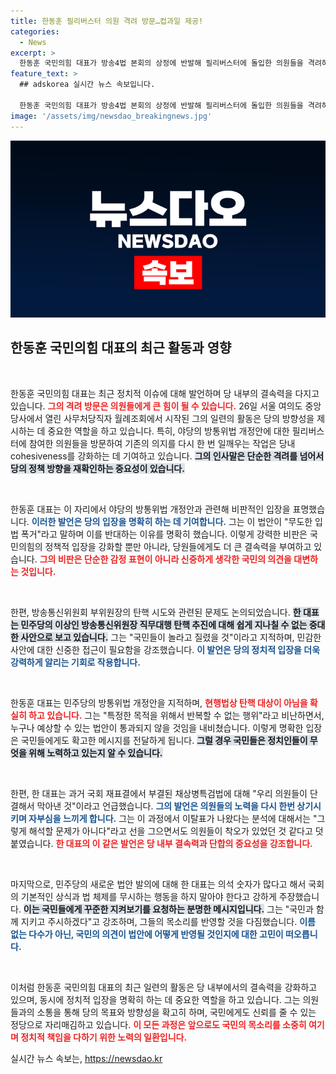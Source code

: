 ```yaml
---
title: 한동훈 필리버스터 의원 격려 방문…컵과일 제공!
categories:
  - News
excerpt: >
  한동훈 국민의힘 대표가 방송4법 본회의 상정에 반발해 필리버스터에 돌입한 의원들을 격려하는 자리에서 최대한 지원하겠다며 다짐했다. 그가 강조한 무도한 입법 폭거에 대한 비판과 함께, 강력한 반격 의지를 드러낸 모습이 주목받고 있다!
feature_text: >
  ## adskorea 실시간 뉴스 속보입니다.

  한동훈 국민의힘 대표가 방송4법 본회의 상정에 반발해 필리버스터에 돌입한 의원들을 격려하는 자리에서 최대한 지원하겠다며 다짐했다. 그가 강조한 무도한 입법 폭거에 대한 비판과 함께, 강력한 반격 의지를 드러낸 모습이 주목받고 있다!
image: '/assets/img/newsdao_breakingnews.jpg'
---
```


<p><img src="/assets/img/newsdao_breakingnews.jpg" alt="adskorea 속보" /></p>

<h2 data-ke-size="size26">한동훈 국민의힘 대표의 최근 활동과 영향</h2>

<p data-ke-size="size16">&nbsp;</p>

<p>한동훈 국민의힘 대표는 최근 정치적 이슈에 대해 발언하며 당 내부의 결속력을 다지고 있습니다. <b><span style="color: #ee2323;">그의 격려 방문은 의원들에게 큰 힘이 될 수 있습니다.</span></b> 26일 서울 여의도 중앙당사에서 열린 사무처당직자 월례조회에서 시작된 그의 일련의 활동은 당의 방향성을 제시하는 데 중요한 역할을 하고 있습니다. 특히, 야당의 방통위법 개정안에 대한 필리버스터에 참여한 의원들을 방문하여 기존의 의지를 다시 한 번 일깨우는 작업은 당내 cohesiveness를 강화하는 데 기여하고 있습니다. <b><span style="background-color: #21538527;">그의 인사말은 단순한 격려를 넘어서 당의 정책 방향을 재확인하는 중요성이 있습니다.</span></b></p>

<p data-ke-size="size16">&nbsp;</p>

<p>한동훈 대표는 이 자리에서 야당의 방통위법 개정안과 관련해 비판적인 입장을 표명했습니다. <b><span style="color: #1a5490;">이러한 발언은 당의 입장을 명확히 하는 데 기여합니다.</span></b> 그는 이 법안이 "무도한 입법 폭거"라고 말하며 이를 반대하는 이유를 명확히 했습니다. 이렇게 강력한 비판은 국민의힘의 정책적 입장을 강화할 뿐만 아니라, 당원들에게도 더 큰 결속력을 부여하고 있습니다. <b><span style="color: #ee2323;">그의 비판은 단순한 감정 표현이 아니라 신중하게 생각한 국민의 의견을 대변하는 것입니다.</span></b></p>

<p data-ke-size="size16">&nbsp;</p>

<p>한편, 방송통신위원회 부위원장의 탄핵 시도와 관련된 문제도 논의되었습니다. <b><span style="background-color: #21538527;">한 대표는 민주당의 이상인 방송통신위원장 직무대행 탄핵 추진에 대해 쉽게 지나칠 수 없는 중대한 사안으로 보고 있습니다.</span></b> 그는 "국민들이 놀라고 질렸을 것"이라고 지적하며, 민감한 사안에 대한 신중한 접근이 필요함을 강조했습니다. <b><span style="color: #1a5490;">이 발언은 당의 정치적 입장을 더욱 강력하게 알리는 기회로 작용합니다.</span></b></p>

<p data-ke-size="size16">&nbsp;</p>

<p>한동훈 대표는 민주당의 방통위법 개정안을 지적하며, <b><span style="color: #ee2323;">현행법상 탄핵 대상이 아님을 확실히 하고 있습니다.</span></b> 그는 "특정한 목적을 위해서 반복할 수 없는 행위"라고 비난하면서, 누구나 예상할 수 있는 법안이 통과되지 않을 것임을 내비쳤습니다. 이렇게 명확한 입장은 국민들에게도 확고한 메시지를 전달하게 됩니다. <b><span style="background-color: #21538527;">그럴 경우 국민들은 정치인들이 무엇을 위해 노력하고 있는지 알 수 있습니다.</span></b></p>

<p data-ke-size="size16">&nbsp;</p>

<p>한편, 한 대표는 과거 국회 재표결에서 부결된 채상병특검법에 대해 "우리 의원들이 단결해서 막아낸 것"이라고 언급했습니다. <b><span style="color: #1a5490;">그의 발언은 의원들의 노력을 다시 한번 상기시키며 자부심을 느끼게 합니다.</span></b> 그는 이 과정에서 이탈표가 나왔다는 분석에 대해서는 "그렇게 해석할 문제가 아니다"라고 선을 그으면서도 의원들이 착오가 있었던 것 같다고 덧붙였습니다. <b><span style="color: #ee2323;">한 대표의 이 같은 발언은 당 내부 결속력과 단합의 중요성을 강조합니다.</span></b></p>

<p data-ke-size="size16">&nbsp;</p>

<p>마지막으로, 민주당의 새로운 법안 발의에 대해 한 대표는 의석 숫자가 많다고 해서 국회의 기본적인 상식과 법 체제를 무시하는 행동을 하지 말아야 한다고 강하게 주장했습니다. <b><span style="background-color: #21538527;">이는 국민들에게 꾸준한 지켜보기를 요청하는 분명한 메시지입니다.</span></b> 그는 "국민과 함께 지키고 주시하겠다"고 강조하며, 그들의 목소리를 반영할 것을 다짐했습니다. <b><span style="color: #1a5490;">이름 없는 다수가 아닌, 국민의 의견이 법안에 어떻게 반영될 것인지에 대한 고민이 떠오릅니다.</span></b></p>

<p data-ke-size="size16">&nbsp;</p>

<p>이처럼 한동훈 국민의힘 대표의 최근 일련의 활동은 당 내부에서의 결속력을 강화하고 있으며, 동시에 정치적 입장을 명확히 하는 데 중요한 역할을 하고 있습니다. 그는 의원들과의 소통을 통해 당의 목표와 방향성을 확고히 하며, 국민에게도 신뢰를 줄 수 있는 정당으로 자리매김하고 있습니다. <b><span style="color: #ee2323;">이 모든 과정은 앞으로도 국민의 목소리를 소중히 여기며 정치적 책임을 다하기 위한 노력의 일환입니다.</span></b></p>
실시간 뉴스 속보는, <a href="https://newsdao.kr" rel="dofollow">https://newsdao.kr</a>


